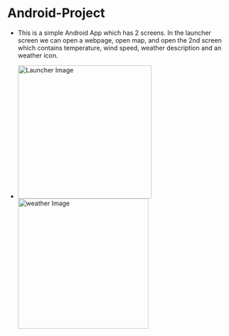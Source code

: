 # Android-Project
- This is a simple Android App which has 2 screens. In the launcher screen we can open a webpage, open map, and open the 2nd screen which contains temperature, wind speed, weather description and an weather icon.

- <img src="https://user-images.githubusercontent.com/128148025/226147131-1cf9581d-f438-454d-a53b-b8a1fc42d5fe.png" alt="Launcher Image" width="300"> <img src="https://user-images.githubusercontent.com/128148025/226147201-9840cab8-481e-4100-a87b-e219644524f9.png" alt="weather Image" width="293">



